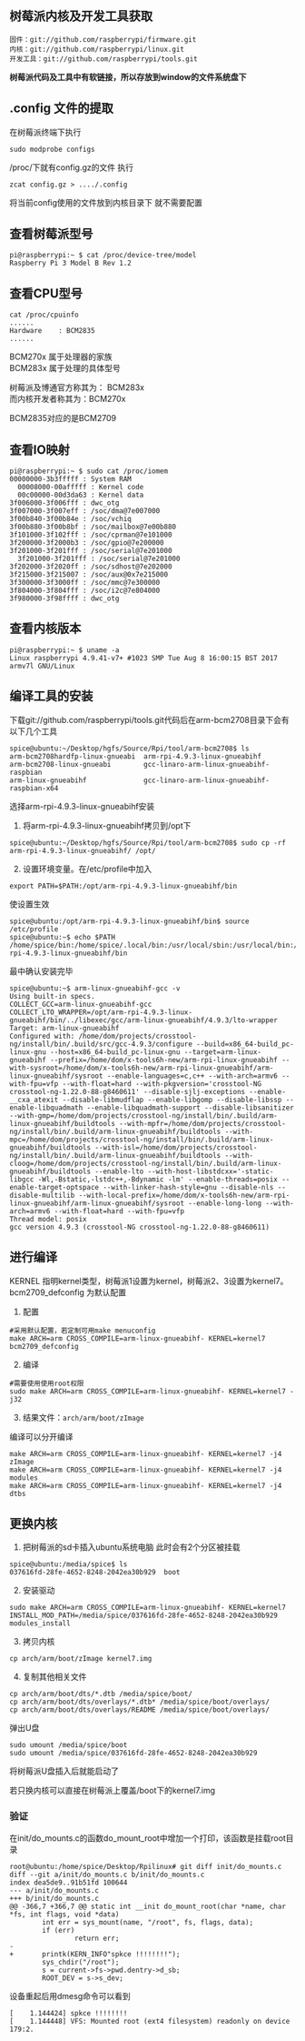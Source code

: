 

## 树莓派内核及开发工具获取
```
固件：git://github.com/raspberrypi/firmware.git 
内核：git://github.com/raspberrypi/linux.git 
开发工具：git://github.com/raspberrypi/tools.git 
```
**树莓派代码及工具中有软链接，所以存放到window的文件系统盘下**
## .config 文件的提取

在树莓派终端下执行
```
sudo modprobe configs
```
/proc/下就有config.gz的文件
执行
```
zcat config.gz > ..../.config
```
将当前config使用的文件放到内核目录下 就不需要配置


## 查看树莓派型号

```
pi@raspberrypi:~ $ cat /proc/device-tree/model
Raspberry Pi 3 Model B Rev 1.2
```
## 查看CPU型号
```
cat /proc/cpuinfo
......
Hardware	: BCM2835
......
```

BCM270x 属于处理器的家族</br>
BCM283x 属于处理的具体型号

树莓派及博通官方称其为： BCM283x </br>
而内核开发者称其为：BCM270x

BCM2835对应的是BCM2709

## 查看IO映射
```
pi@raspberrypi:~ $ sudo cat /proc/iomem
00000000-3b3fffff : System RAM
  00008000-00afffff : Kernel code
  00c00000-00d3da63 : Kernel data
3f006000-3f006fff : dwc_otg
3f007000-3f007eff : /soc/dma@7e007000
3f00b840-3f00b84e : /soc/vchiq
3f00b880-3f00b8bf : /soc/mailbox@7e00b880
3f101000-3f102fff : /soc/cprman@7e101000
3f200000-3f2000b3 : /soc/gpio@7e200000
3f201000-3f201fff : /soc/serial@7e201000
  3f201000-3f201fff : /soc/serial@7e201000
3f202000-3f2020ff : /soc/sdhost@7e202000
3f215000-3f215007 : /soc/aux@0x7e215000
3f300000-3f3000ff : /soc/mmc@7e300000
3f804000-3f804fff : /soc/i2c@7e804000
3f980000-3f98ffff : dwc_otg

```

## 查看内核版本
```
pi@raspberrypi:~ $ uname -a
Linux raspberrypi 4.9.41-v7+ #1023 SMP Tue Aug 8 16:00:15 BST 2017 armv7l GNU/Linux
```

## 编译工具的安装

下载git://github.com/raspberrypi/tools.git代码后在arm-bcm2708目录下会有以下几个工具
```
spice@ubuntu:~/Desktop/hgfs/Source/Rpi/tool/arm-bcm2708$ ls
arm-bcm2708hardfp-linux-gnueabi  arm-rpi-4.9.3-linux-gnueabihf
arm-bcm2708-linux-gnueabi        gcc-linaro-arm-linux-gnueabihf-raspbian
arm-linux-gnueabihf              gcc-linaro-arm-linux-gnueabihf-raspbian-x64
```

选择arm-rpi-4.9.3-linux-gnueabihf安装

1. 将arm-rpi-4.9.3-linux-gnueabihf拷贝到/opt下
```
spice@ubuntu:~/Desktop/hgfs/Source/Rpi/tool/arm-bcm2708$ sudo cp -rf arm-rpi-4.9.3-linux-gnueabihf/ /opt/
```
2. 设置环境变量。在/etc/profile中加入
```
export PATH=$PATH:/opt/arm-rpi-4.9.3-linux-gnueabihf/bin
```
使设置生效

```
spice@ubuntu:/opt/arm-rpi-4.9.3-linux-gnueabihf/bin$ source /etc/profile
spice@ubuntu:~$ echo $PATH
/home/spice/bin:/home/spice/.local/bin:/usr/local/sbin:/usr/local/bin:/usr/sbin:/usr/bin:/sbin:/bin:/usr/games:/usr/local/games:/snap/bin:/usr/local/arm/4.3.2/bin:/usr/local/arm/4.3.2/bin:/opt/arm-rpi-4.9.3-linux-gnueabihf/bin
```
最中确认安装完毕
```
spice@ubuntu:~$ arm-linux-gnueabihf-gcc -v
Using built-in specs.
COLLECT_GCC=arm-linux-gnueabihf-gcc
COLLECT_LTO_WRAPPER=/opt/arm-rpi-4.9.3-linux-gnueabihf/bin/../libexec/gcc/arm-linux-gnueabihf/4.9.3/lto-wrapper
Target: arm-linux-gnueabihf
Configured with: /home/dom/projects/crosstool-ng/install/bin/.build/src/gcc-4.9.3/configure --build=x86_64-build_pc-linux-gnu --host=x86_64-build_pc-linux-gnu --target=arm-linux-gnueabihf --prefix=/home/dom/x-tools6h-new/arm-rpi-linux-gnueabihf --with-sysroot=/home/dom/x-tools6h-new/arm-rpi-linux-gnueabihf/arm-linux-gnueabihf/sysroot --enable-languages=c,c++ --with-arch=armv6 --with-fpu=vfp --with-float=hard --with-pkgversion='crosstool-NG crosstool-ng-1.22.0-88-g8460611' --disable-sjlj-exceptions --enable-__cxa_atexit --disable-libmudflap --enable-libgomp --disable-libssp --enable-libquadmath --enable-libquadmath-support --disable-libsanitizer --with-gmp=/home/dom/projects/crosstool-ng/install/bin/.build/arm-linux-gnueabihf/buildtools --with-mpfr=/home/dom/projects/crosstool-ng/install/bin/.build/arm-linux-gnueabihf/buildtools --with-mpc=/home/dom/projects/crosstool-ng/install/bin/.build/arm-linux-gnueabihf/buildtools --with-isl=/home/dom/projects/crosstool-ng/install/bin/.build/arm-linux-gnueabihf/buildtools --with-cloog=/home/dom/projects/crosstool-ng/install/bin/.build/arm-linux-gnueabihf/buildtools --enable-lto --with-host-libstdcxx='-static-libgcc -Wl,-Bstatic,-lstdc++,-Bdynamic -lm' --enable-threads=posix --enable-target-optspace --with-linker-hash-style=gnu --disable-nls --disable-multilib --with-local-prefix=/home/dom/x-tools6h-new/arm-rpi-linux-gnueabihf/arm-linux-gnueabihf/sysroot --enable-long-long --with-arch=armv6 --with-float=hard --with-fpu=vfp
Thread model: posix
gcc version 4.9.3 (crosstool-NG crosstool-ng-1.22.0-88-g8460611) 
```


## 进行编译
KERNEL 指明kernel类型，树莓派1设置为kernel，树莓派2、3设置为kernel7。
bcm2709_defconfig 为默认配置
1. 配置
```shell
#采用默认配置，若定制可用make menuconfig
make ARCH=arm CROSS_COMPILE=arm-linux-gnueabihf- KERNEL=kernel7 bcm2709_defconfig
```
2. 编译
```shell
#需要使用使用root权限
sudo make ARCH=arm CROSS_COMPILE=arm-linux-gnueabihf- KERNEL=kernel7 -j32
```

3. 结果文件：`arch/arm/boot/zImage`

编译可以分开编译
```
make ARCH=arm CROSS_COMPILE=arm-linux-gnueabihf- KERNEL=kernel7 -j4 zImage
make ARCH=arm CROSS_COMPILE=arm-linux-gnueabihf- KERNEL=kernel7 -j4 modules
make ARCH=arm CROSS_COMPILE=arm-linux-gnueabihf- KERNEL=kernel7 -j4 dtbs
```

## 更换内核

1. 把树莓派的sd卡插入ubuntu系统电脑
此时会有2个分区被挂载
```shell
spice@ubuntu:/media/spice$ ls
037616fd-28fe-4652-8248-2042ea30b929  boot
```
2. 安装驱动
```shell
sudo make ARCH=arm CROSS_COMPILE=arm-linux-gnueabihf- KERNEL=kernel7 INSTALL_MOD_PATH=/media/spice/037616fd-28fe-4652-8248-2042ea30b929 modules_install
```
3. 拷贝内核
```shell
cp arch/arm/boot/zImage kernel7.img
```

4. 复制其他相关文件
```shell
cp arch/arm/boot/dts/*.dtb /media/spice/boot/
cp arch/arm/boot/dts/overlays/*.dtb* /media/spice/boot/overlays/
cp arch/arm/boot/dts/overlays/README /media/spice/boot/overlays/
```
弹出U盘
```shell
sudo umount /media/spice/boot
sudo umount /media/spice/037616fd-28fe-4652-8248-2042ea30b929
```

将树莓派U盘插入后就能启动了

若只换内核可以直接在树莓派上覆盖/boot下的kernel7.img

### 验证
在init/do_mounts.c的函数do_mount_root中增加一个打印，该函数是挂载root目录
```
root@ubuntu:/home/spice/Desktop/Rpilinux# git diff init/do_mounts.c
diff --git a/init/do_mounts.c b/init/do_mounts.c
index dea5de9..91b51fd 100644
--- a/init/do_mounts.c
+++ b/init/do_mounts.c
@@ -366,7 +366,7 @@ static int __init do_mount_root(char *name, char *fs, int flags, void *data)
        int err = sys_mount(name, "/root", fs, flags, data);
        if (err)
                return err;
-
+       printk(KERN_INFO"spkce !!!!!!!!");
        sys_chdir("/root");
        s = current->fs->pwd.dentry->d_sb;
        ROOT_DEV = s->s_dev;

```

设备重起后用dmesg命令可以看到
```
[    1.144424] spkce !!!!!!!!
[    1.144448] VFS: Mounted root (ext4 filesystem) readonly on device 179:2.
```